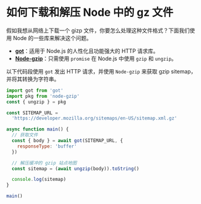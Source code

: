 # 如何下载和解压 Node 中的 gz 文件

假如我想从网络上下载一个 gizp 文件，你要怎么处理这种文件格式？下面我们使用 Node 的一些库来解决这个问题。

- [**got**](https://github.com/sindresorhus/got#readme)：适用于 Node.js 的人性化且功能强大的 HTTP 请求库。
- [**Node-gzip**](https://www.npmjs.com/package/node-gzip)：只需使用 `promise` 在 Node.js 中使用 `gzip` 和 `ungzip`。

以下代码段使用 `got` 发出 HTTP 请求，并使用 `Node-gzip` 来获取 gzip sitemap，并将其转换为字符串。

```js
import got from 'got'
import pkg from 'node-gzip'
const { ungzip } = pkg

const SITEMAP_URL =
  'https://developer.mozilla.org/sitemaps/en-US/sitemap.xml.gz'

async function main() {
  // 获取文件
  const { body } = await got(SITEMAP_URL, {
    responseType: 'buffer'
  })

  // 解压缓冲的 gzip 站点地图
  const sitemap = (await ungzip(body)).toString()

  console.log(sitemap)
}

main()
```
